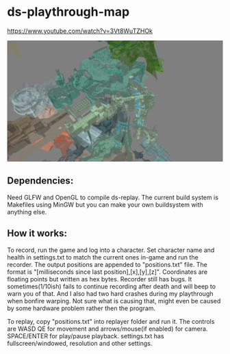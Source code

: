 # ds-playthrough-map

https://www.youtube.com/watch?v=3Vt8WuTZHOk

![alt text](https://raw.githubusercontent.com/Kvel2D/ds-playthrough-map/master/screenshot.png)

## Dependencies:

Need GLFW and OpenGL to compile ds-replay.
The current build system is Makefiles using MinGW but you can make your own buildsystem with anything else.

## How it works:

To record, run the game and log into a character. Set character name and health in settings.txt to match the current ones in-game and run the recorder. The output positions are appended to "positions.txt" file. The format is "[milliseconds since last position],[x],[y],[z]". Coordinates are floating points but written as hex bytes.
Recorder still has bugs. It sometimes(1/10ish) fails to continue recording after death and will beep to warn you of that.
And I also had two hard crashes during my playthrough when bonfire warping. Not sure what is causing that, might even be caused by some hardware problem rather then the program.

To replay, copy "positions.txt" into replayer folder and run it. The controls are WASD QE for movement and arrows/mouse(if enabled) for camera. SPACE/ENTER for play/pause playback. settings.txt has fullscreen/windowed, resolution and other settings.
